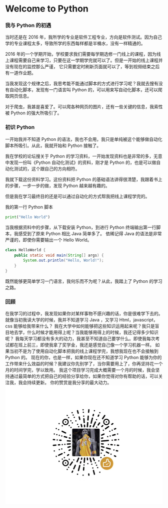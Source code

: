 # Welcome to Python
### 我与 Python 的初遇
当时还是在 2016 年，我所学的专业是软件工程专业，方向是软件测试。因为自己学的专业课程太多，导致所学的东西每样都是半桶水，没有一样精通的。

2016 年的一个学期开始，学校要求我们需要每学期选修一门线上的课程，因为线上课程需要自己来学习，只要在这一学期学完就可以了。但是一开始的线上课程并没有现在的监控那么严谨，
它只需要定时刷新页面就可以了，等到视频结束之后有一道作业题。

当我发现这个规律之后，我思考能不能通过脚本的方式进行学习呢？我就去搜有没有自动化脚本，发现有一门语言叫 Python 的，可以用来写自动化脚本，还可以爬取网页信息。

对于爬虫，我甚是喜爱了。可以爬各种网页的图片，还有一些关键的信息，我索性被 Python 的强大所吸引了。


### 初识 Python

一开始我并不知道 Python 的语法，我也不会用，我只是单纯被这个能够做自动化脚本所吸引。从此，我就开始和 Python 接触了。

我在学校的论坛搜关于 Python 的学习资料，一开始发现资料也是非常的多，无意中发现一份叫《Python 自动化测试》的资料，刚才是 Python 的，也是可以做自动化测试的，这个跟自己的方向相符。

我就下载这份资料学习。这份资料把 Python 的基础语法讲得很清楚，我跟着书上的步骤，一步一步的做，发现 Python 越来越有趣的。

但是我在学习最终目的还是可以通过自动化的方式帮我把线上课程学完的。

我的第一行 Python 脚本

```python
print("Hello World")
```
当我根据资料中的步骤，从下载安装 Python，到进行 Python 终端输出第一行脚本，我感受到了原来 Python 相比 Java 简单多了。
依稀记得 Java 的语法是非常严谨的，即使你需要输出一个 Hello World。
```java
class HelloWorld {
    public static void main(String[] args) {
        System.out.println("Hello, World!"); 
    }
}
```
既然能够更简单学习一门语言，我何乐而不为呢？从此，我踏上了 Python 的学习之路。

### 回顾
在我学习的过程中，我发现如果你对某样事物不感兴趣的话，你是很难学下去的。就像当初我读大学的时候，我并不知道学习 Java ，又学习 Html，javascript，css 能够给我带来什么？
我在大学中如何能够把这些知识运用起来呢？我只是盲目地去学，什么时候才能用得上呢？当我能够用得上的时候，我还记得多少知识呢？
我每天学习都没有多大的动力，我甚至不知道自己要学什么。即使我每次考试都在班上前三，即使我拿了奖学金，我还是感觉自己像一个学习机器一样。
如果当初不是为了使用自动化脚本把我的线上课程学完，我想我现在也不会接触到 Python 的。
现在的你，也是一样，如果你现在还不知道学习 Python 能够为你的工作带来什么效益的时候？我建议你先别学了，当你需要用上了，你再坚持花一个月的时间学完，学以致用。
我这个项目学习完成大概需要一个月的时候，我会坚持通过最简单的方式把自己的经验分享给你，如果你觉得对你有帮助的话，可以关注我，我会持续更新。
你的赞赏是我分享的最大动力。
![赞赏码](../res/good-code.png)